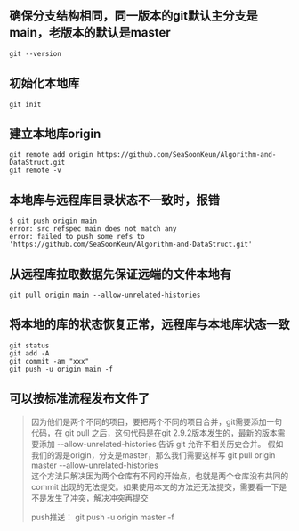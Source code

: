 ## 确保分支结构相同，同一版本的git默认主分支是main，老版本的默认是master
```
git --version
```
## 初始化本地库

```
git init
```
## 建立本地库origin

```
git remote add origin https://github.com/SeaSoonKeun/Algorithm-and-DataStruct.git
git remote -v

```

## 本地库与远程库目录状态不一致时，报错

```
$ git push origin main
error: src refspec main does not match any
error: failed to push some refs to 'https://github.com/SeaSoonKeun/Algorithm-and-DataStruct.git'
```

## 从远程库拉取数据先保证远端的文件本地有

```
git pull origin main --allow-unrelated-histories
```

## 将本地的库的状态恢复正常，远程库与本地库状态一致

```
git status
git add -A
git commit -am "xxx"
git push -u origin main -f 
```

## 可以按标准流程发布文件了




> 因为他们是两个不同的项目，要把两个不同的项目合并，git需要添加一句代码，在  git pull  之后，这句代码是在git 2.9.2版本发生的，最新的版本需要添加  --allow-unrelated-histories  告诉 git 允许不相关历史合并。
> 假如我们的源是origin，分支是master，那么我们需要这样写 git pull origin master --allow-unrelated-histories  
> 这个方法只解决因为两个仓库有不同的开始点，也就是两个仓库没有共同的 commit 出现的无法提交。如果使用本文的方法还无法提交，需要看一下是不是发生了冲突，解决冲突再提交
> 
> push推送： git push -u origin master -f 